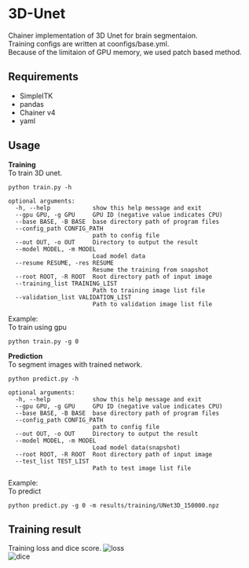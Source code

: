 # 3D-Unet
Chainer implementation of 3D Unet for brain segmentaion.  
Training configs are written at coonfigs/base.yml.  
Because of the limitaion of GPU memory, we used patch based method.

## Requirements
- SimpleITK
- pandas  
- Chainer v4
- yaml  

## Usage
__Training__  
To train 3D unet.  
```
python train.py -h

optional arguments:
  -h, --help            show this help message and exit
  --gpu GPU, -g GPU     GPU ID (negative value indicates CPU)
  --base BASE, -B BASE  base directory path of program files
  --config_path CONFIG_PATH
                        path to config file
  --out OUT, -o OUT     Directory to output the result
  --model MODEL, -m MODEL
                        Load model data
  --resume RESUME, -res RESUME
                        Resume the training from snapshot
  --root ROOT, -R ROOT  Root directory path of input image
  --training_list TRAINING_LIST
                        Path to training image list file
  --validation_list VALIDATION_LIST
                        Path to validation image list file
```  

Example:  
To train using gpu
```
python train.py -g 0
```  

__Prediction__  
To segment images with trained network.  
```
python predict.py -h

optional arguments:
  -h, --help            show this help message and exit
  --gpu GPU, -g GPU     GPU ID (negative value indicates CPU)
  --base BASE, -B BASE  base directory path of program files
  --config_path CONFIG_PATH
                        path to config file
  --out OUT, -o OUT     Directory to output the result
  --model MODEL, -m MODEL
                        Load model data(snapshot)
  --root ROOT, -R ROOT  Root directory path of input image
  --test_list TEST_LIST
                        Path to test image list file
```
  
Example:  
To predict 
```
python predict.py -g 0 -m results/training/UNet3D_150000.npz
```

## Training result
Training loss and dice score.
![loss](https://github.com/zEttOn86/3D-Unet/blob/master/results/training/unet_loss.png)  
![dice](https://github.com/zEttOn86/3D-Unet/blob/master/results/training/unet_dice_score.png)

